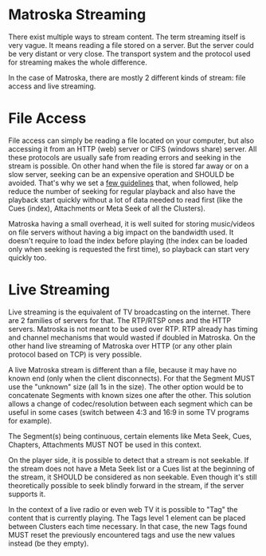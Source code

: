 ---
---

# Matroska Streaming

There exist multiple ways to stream content. The term streaming itself is very vague. It means reading a file stored on a server. But the server could be very distant or very close. The transport system and the protocol used for streaming makes the whole difference.

In the case of Matroska, there are mostly 2 different kinds of stream: file access and live streaming.

# File Access

File access can simply be reading a file located on your computer, but also accessing it from an HTTP (web) server or CIFS (windows share) server. All these protocols are usually safe from reading errors and seeking in the stream is possible. On other hand when the file is stored far away or on a slow server, seeking can be an expensive operation and SHOULD be avoided. That's why we set a [few guidelines]({{site.baseurl}}/index.html) that, when followed, help reduce the number of seeking for regular playback and also have the playback start quickly without a lot of data needed to read first (like the Cues (index), Attachments or Meta Seek of all the Clusters).

Matroska having a small overhead, it is well suited for storing music/videos on file servers without having a big impact on the bandwidth used. It doesn't require to load the index before playing (the index can be loaded only when seeking is requested the first time), so playback can start very quickly too.

# Live Streaming

Live streaming is the equivalent of TV broadcasting on the internet. There are 2 families of servers for that. The RTP/RTSP ones and the HTTP servers. Matroska is not meant to be used over RTP. RTP already has timing and channel mechanisms that would wasted if doubled in Matroska. On the other hand live streaming of Matroska over HTTP (or any other plain protocol based on TCP) is very possible.

A live Matroska stream is different than a file, because it may have no known end (only when the client disconnects). For that the Segment MUST use the "unknown" size (all 1s in the size). The other option would be to concatenate Segments with known sizes one after the other. This solution allows a change of codec/resolution between each segment which can be useful in some cases (switch between 4:3 and 16:9 in some TV programs for example).

The Segment(s) being continuous, certain elements like Meta Seek, Cues, Chapters, Attachments MUST NOT be used in this context.

On the player side, it is possible to detect that a stream is not seekable. If the stream does not have a Meta Seek list or a Cues list at the beginning of the stream, it SHOULD be considered as non seekable. Even though it's still theoretically possible to seek blindly forward in the stream, if the server supports it.

In the context of a live radio or even web TV it is possible to "Tag" the content that is currently playing. The Tags level 1 element can be placed between Clusters each time necessary. In that case, the new Tags found MUST reset the previously encountered tags and use the new values instead (be they empty).
